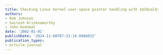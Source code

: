 ```yaml
---
title: Checking Linux kernel user-space pointer handling with $$CQual$$
authors:
- Rob Johnson
- Sailesh Krishnamurthy
- John Kodumal
date: '2002-01-01'
publishDate: '2024-11-08T07:31:19.098603Z'
publication_types:
- article-journal
---
```

